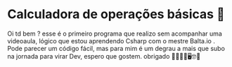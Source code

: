 # Calculadora de operações básicas 🧮
Oi td bem ? esse é o primeiro programa que realizo sem acompanhar uma videoaula, lógico que estou aprendendo Csharp com o mestre Balta.io .
Pode parecer um código fácil, mas para mim é um degrau a mais que subo na jornada para virar Dev, espero que gostem. obrigado 🫶🧑🏻‍💻🖥️🤓🤩
